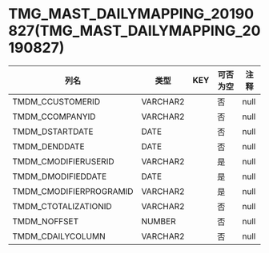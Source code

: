 # TMG_MAST_DAILYMAPPING_20190827(TMG_MAST_DAILYMAPPING_20190827)
| 列名   | 类型   | KEY  | 可否为空 | 注释   |
| ---- | ---- | ---- | ---- | ---- |
|TMDM_CCUSTOMERID|VARCHAR2||否|null|
|TMDM_CCOMPANYID|VARCHAR2||否|null|
|TMDM_DSTARTDATE|DATE||否|null|
|TMDM_DENDDATE|DATE||否|null|
|TMDM_CMODIFIERUSERID|VARCHAR2||是|null|
|TMDM_DMODIFIEDDATE|DATE||是|null|
|TMDM_CMODIFIERPROGRAMID|VARCHAR2||是|null|
|TMDM_CTOTALIZATIONID|VARCHAR2||否|null|
|TMDM_NOFFSET|NUMBER||否|null|
|TMDM_CDAILYCOLUMN|VARCHAR2||否|null|
